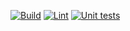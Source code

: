 [![Build](https://github.com/GabrielVSMachado/pushswap/actions/workflows/build.yml/badge.svg)](https://github.com/GabrielVSMachado/pushswap/actions/workflows/build.yml)
[![Lint](https://github.com/GabrielVSMachado/pushswap/actions/workflows/norminette.yml/badge.svg)](https://github.com/GabrielVSMachado/pushswap/actions/workflows/norminette.yml)
[![Unit tests](https://github.com/GabrielVSMachado/pushswap/actions/workflows/test.yml/badge.svg)](https://github.com/GabrielVSMachado/pushswap/actions/workflows/test.yml)
